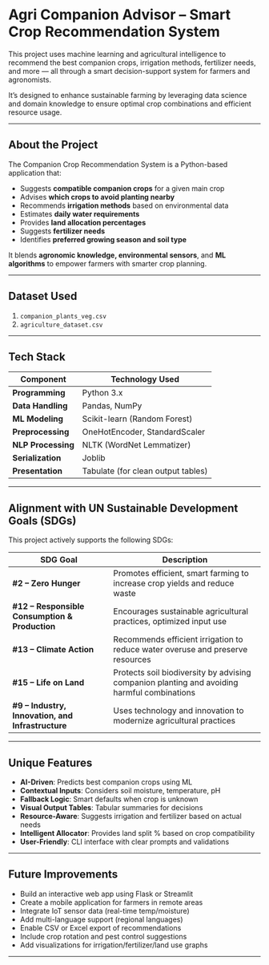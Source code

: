 # Agri Companion Advisor – Smart Crop Recommendation System

This project uses machine learning and agricultural intelligence to recommend the best companion crops, irrigation methods, fertilizer needs, and more — all through a smart decision-support system for farmers and agronomists.

It’s designed to enhance sustainable farming by leveraging data science and domain knowledge to ensure optimal crop combinations and efficient resource usage.

---

## About the Project

The Companion Crop Recommendation System is a Python-based application that:

- Suggests **compatible companion crops** for a given main crop  
- Advises **which crops to avoid planting nearby**  
- Recommends **irrigation methods** based on environmental data  
- Estimates **daily water requirements**  
- Provides **land allocation percentages**  
- Suggests **fertilizer needs**  
- Identifies **preferred growing season and soil type**

It blends **agronomic knowledge, environmental sensors**, and **ML algorithms** to empower farmers with smarter crop planning.

---

## Dataset Used

1. `companion_plants_veg.csv`  
2. `agriculture_dataset.csv` 

---

## Tech Stack

| Component           | Technology Used                     |
|---------------------|--------------------------------------|
| **Programming**     | Python 3.x                           |
| **Data Handling**   | Pandas, NumPy                        |
| **ML Modeling**     | Scikit-learn (Random Forest)         |
| **Preprocessing**   | OneHotEncoder, StandardScaler        |
| **NLP Processing**  | NLTK (WordNet Lemmatizer)            |
| **Serialization**   | Joblib                               |
| **Presentation**    | Tabulate (for clean output tables)   |

---

## Alignment with UN Sustainable Development Goals (SDGs)

This project actively supports the following SDGs:

| SDG Goal | Description                                                                 |
|----------|-----------------------------------------------------------------------------|
| **#2 – Zero Hunger**        | Promotes efficient, smart farming to increase crop yields and reduce waste |
| **#12 – Responsible Consumption & Production** | Encourages sustainable agricultural practices, optimized input use     |
| **#13 – Climate Action**    | Recommends efficient irrigation to reduce water overuse and preserve resources |
| **#15 – Life on Land**      | Protects soil biodiversity by advising companion planting and avoiding harmful combinations |
| **#9 – Industry, Innovation, and Infrastructure** | Uses technology and innovation to modernize agricultural practices     |

---


## Unique Features

- **AI-Driven**: Predicts best companion crops using ML  
- **Contextual Inputs**: Considers soil moisture, temperature, pH  
- **Fallback Logic**: Smart defaults when crop is unknown  
- **Visual Output Tables**: Tabular summaries for decisions  
- **Resource-Aware**: Suggests irrigation and fertilizer based on actual needs  
- **Intelligent Allocator**: Provides land split % based on crop compatibility  
- **User-Friendly**: CLI interface with clear prompts and validations  

---

## Future Improvements

- Build an interactive web app using Flask or Streamlit  
- Create a mobile application for farmers in remote areas  
- Integrate IoT sensor data (real-time temp/moisture)  
- Add multi-language support (regional languages)  
- Enable CSV or Excel export of recommendations  
- Include crop rotation and pest control suggestions  
- Add visualizations for irrigation/fertilizer/land use graphs  

---

